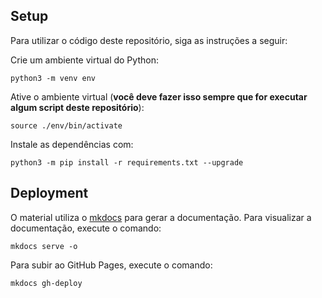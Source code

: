 ## Setup

Para utilizar o código deste repositório, siga as instruções a seguir:

Crie um ambiente virtual do Python:

``` shell
python3 -m venv env
```

Ative o ambiente virtual (**você deve fazer isso sempre que for executar algum script deste repositório**):

``` shell
source ./env/bin/activate
```

Instale as dependências com:

``` shell
python3 -m pip install -r requirements.txt --upgrade
```

## Deployment

O material utiliza o [mkdocs](https://www.mkdocs.org/) para gerar a documentação. Para visualizar a documentação, execute o comando:

``` shell
mkdocs serve -o
```

Para subir ao GitHub Pages, execute o comando:

``` shell
mkdocs gh-deploy
```
